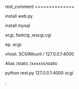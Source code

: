 rest_comment
=============+

install web.py

install mysql 

scgi, fastcig ,wscgi,cgi

ep. scgi:

vhost:
SCGIMount / 127.0.0.1:4000

Alias /static /xxxxxx/static

python rest.py 127.0.0.1:4000 scgi

.


